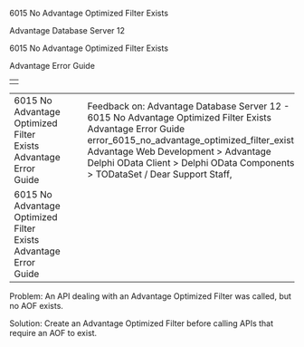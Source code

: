 6015 No Advantage Optimized Filter Exists




Advantage Database Server 12  

6015 No Advantage Optimized Filter Exists

Advantage Error Guide

|  |
| --- |
|  |

|  |  |  |  |  |
| --- | --- | --- | --- | --- |
| 6015 No Advantage Optimized Filter Exists  Advantage Error Guide |  |  | Feedback on: Advantage Database Server 12 - 6015 No Advantage Optimized Filter Exists Advantage Error Guide error\_6015\_no\_advantage\_optimized\_filter\_exists Advantage Web Development > Advantage Delphi OData Client > Delphi OData Components > TODataSet / Dear Support Staff, |  |
| 6015 No Advantage Optimized Filter Exists  Advantage Error Guide |  |  |  |  |

Problem: An API dealing with an Advantage Optimized Filter was called, but no AOF exists.

Solution: Create an Advantage Optimized Filter before calling APIs that require an AOF to exist.